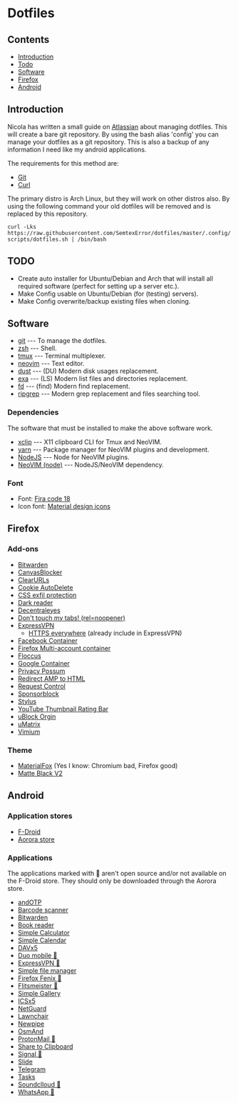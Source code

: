 # Dotfiles

## Contents
* [Introduction](#introduction)
* [Todo](#todo)
* [Software](#software)
* [Firefox](#firefox)
* [Android](#android)

## Introduction
Nicola has written a small guide on [Atlassian](https://www.atlassian.com/git/tutorials/dotfiles) about managing dotfiles.
This will create a bare git repository.
By using the bash alias 'config' you can manage your dotfiles as a git repository.
This is also a backup of any information I need like my android applications.

The requirements for this method are:
* [Git](https://www.archlinux.org/packages/extra/x86_64/git/)
* [Curl](https://www.archlinux.org/packages/core/x86_64/curl/)

The primary distro is Arch Linux, but they will work on other distros also. By using the following command your old dotfiles will be removed and is replaced by this repository.

`curl -Lks https://raw.githubusercontent.com/SemtexError/dotfiles/master/.config/scripts/dotfiles.sh | /bin/bash`

## TODO
* Create auto installer for Ubuntu/Debian and Arch that will install all required software (perfect for setting up a server etc.).
* Make Config usable on Ubuntu/Debian (for (testing) servers).
* Make Config overwrite/backup existing files when cloning.

## Software
* [git](https://git-scm.com/) --- To manage the dotfiles.
* [zsh](https://www.zsh.org/) --- Shell.
* [tmux](https://github.com/tmux/tmux) --- Terminal multiplexer.
* [neovim](https://neovim.io/) --- Text editor.
* [dust](https://github.com/bootandy/dust) --- (DU) Modern disk usages replacement.
* [exa](https://github.com/ogham/exa) --- (LS) Modern list files and directories replacement.
* [fd](https://github.com/sharkdp/fd) --- (find) Modern find replacement.
* [ripgrep](https://github.com/BurntSushi/ripgrep) --- Modern grep replacement and files searching tool.

### Dependencies
The software that must be installed to make the above software work.
* [xclip](https://github.com/astrand/xclip) --- X11 clipboard CLI for Tmux and NeoVIM.
* [yarn](https://yarnpkg.com/) --- Package manager for NeoVIM plugins and development.
* [NodeJS](https://nodejs.org/en/) --- Node for NeoVIM plugins.
* [NeoVIM (node)](https://www.npmjs.com/package/neovim) --- NodeJS/NeoVIM dependency.

### Font
* Font: [Fira code 18](https://www.archlinux.org/packages/community/any/ttf-fira-code/)
* Icon font: [Material design icons](https://aur.archlinux.org/packages/ttf-material-design-icons-webfont/)

## Firefox

### Add-ons
* [Bitwarden](https://addons.mozilla.org/en-US/firefox/addon/bitwarden-password-manager/)
* [CanvasBlocker](https://addons.mozilla.org/en-US/firefox/addon/canvasblocker/)
* [ClearURLs](https://addons.mozilla.org/en-US/firefox/addon/clearurls/)
* [Cookie AutoDelete](https://addons.mozilla.org/en-US/firefox/addon/cookie-autodelete/)
* [CSS exfil protection](https://addons.mozilla.org/en-US/firefox/addon/css-exfil-protection/)
* [Dark reader](https://addons.mozilla.org/en-US/firefox/addon/darkreader/)
* [Decentraleyes](https://addons.mozilla.org/en-US/firefox/addon/decentraleyes/)
* [Don't touch my tabs! (rel=noopener)](https://addons.mozilla.org/en-US/firefox/addon/dont-touch-my-tabs/)
* [ExpressVPN](https://addons.mozilla.org/en-US/firefox/addon/expressvpn/)
  * [HTTPS everywhere](https://addons.mozilla.org/en-US/firefox/addon/https-everywhere/) (already include in ExpressVPN)
* [Facebook Container](https://addons.mozilla.org/en-US/firefox/addon/facebook-container/)
* [Firefox Multi-account container](https://addons.mozilla.org/en-US/firefox/addon/multi-account-containers/)
* [Floccus](https://addons.mozilla.org/en-US/firefox/addon/floccus/)
* [Google Container](https://addons.mozilla.org/en-US/firefox/addon/google-container/)
* [Privacy Possum](https://addons.mozilla.org/en-US/firefox/addon/privacy-possum/)
* [Redirect AMP to HTML](https://addons.mozilla.org/en-US/firefox/addon/amp2html/)
* [Request Control](https://addons.mozilla.org/en-US/firefox/addon/requestcontrol/)
* [Sponsorblock](https://addons.mozilla.org/en-US/firefox/addon/sponsorblock/)
* [Stylus](https://addons.mozilla.org/en-US/firefox/addon/styl-us/)
* [YouTube Thumbnail Rating Bar](https://addons.mozilla.org/en-US/firefox/addon/youtube-thumbnail-rating-bar/)
* [uBlock Orgin](https://addons.mozilla.org/en-US/firefox/addon/ublock-origin/)
* [uMatrix](https://addons.mozilla.org/en-US/firefox/addon/umatrix/)
* [Vimium](https://addons.mozilla.org/en-US/firefox/addon/vimium-ff/)

### Theme
* [MaterialFox](https://github.com/muckSponge/MaterialFox) (Yes I know: Chromium bad, Firefox good)
* [Matte Black V2](https://addons.mozilla.org/en-US/firefox/addon/matte-black-v2/)

## Android
### Application stores
* [F-Droid](https://search.f-droid.org)
* [Aorora store](https://f-droid.org/en/packages/com.aurora.store/)

### Applications
The applications marked with 🚩 aren't open source and/or not available on the F-Droid store.
They should only be downloaded through the Aorora store.
* [andOTP](https://f-droid.org/en/packages/org.shadowice.flocke.andotp/)
* [Barcode scanner](https://f-droid.org/en/packages/com.google.zxing.client.android)
* [Bitwarden](https://mobileapp.bitwarden.com/fdroid/)
* [Book reader](https://f-droid.org/en/packages/com.github.axet.bookreader)
* [Simple Calculator](https://f-droid.org/en/packages/com.simplemobiletools.calculator)
* [Simple Calendar](https://f-droid.org/en/packages/com.simplemobiletools.calendar.pro)
* [DAVx5](https://f-droid.org/en/packages/at.bitfire.davdroid)
* [Duo mobile 🚩](https://play.google.com/store/apps/details?id=com.duosecurity.duomobile)
* [ExpressVPN 🚩](https://play.google.com/store/apps/details?id=com.expressvpn.vpn)
* [Simple file manager](https://f-droid.org/en/packages/com.simplemobiletools.filemanager.pro)
* [Firefox Fenix 🚩](https://play.google.com/store/apps/details?id=org.mozilla.fenix)
* [Flitsmeister 🚩](https://play.google.com/store/apps/details?id=nl.flitsmeister)
* [Simple Gallery](https://f-droid.org/en/packages/com.simplemobiletools.gallery.pro)
* [ICSx5](https://f-droid.org/en/packages/at.bitfire.icsdroid)
* [NetGuard](https://f-droid.org/en/packages/eu.faircode.netguard/)
* [Lawnchair](https://f-droid.org/en/packages/ch.deletescape.lawnchair.plah)
* [Newpipe](https://f-droid.org/en/packages/org.schabi.newpipe)
* [OsmAnd](https://f-droid.org/en/packages/net.osmand.plus)
* [ProtonMail 🚩](https://play.google.com/store/apps/details?id=ch.protonmail.android)
* [Share to Clipboard](https://f-droid.org/en/packages/com.tengu.sharetoclipboard)
* [Signal 🚩](https://play.google.com/store/apps/details?id=org.thoughtcrime.securesms)
* [Slide](https://f-droid.org/en/packages/me.ccrama.redditslide)
* [Telegram](https://f-droid.org/en/packages/org.telegram.messenger)
* [Tasks](https://f-droid.org/en/packages/org.dmfs.tasks/)
* [Soundclloud 🚩](https://play.google.com/store/apps/details?id=com.soundcloud.android)
* [WhatsApp 🚩](https://play.google.com/store/apps/details?id=com.whatsapp)

